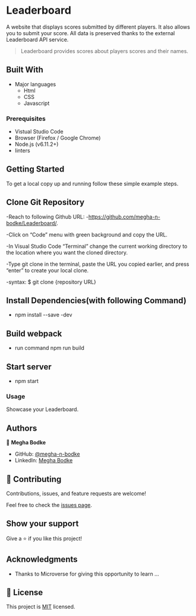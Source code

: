 # Leaderboard
A website that displays scores submitted by different players. It also allows you to submit your score. All data is preserved thanks to the external Leaderboard API service.

> Leaderboard provides scores about players scores and their names.

## Built With

- Major languages
  - Html
  - CSS
  - Javascript

### Prerequisites

- Vistual Studio Code
- Browser (Firefox / Google Chrome)
- Node.js (v6.11.2+)
- linters

## Getting Started

To get a local copy up and running follow these simple example steps.

## Clone Git Repository

-Reach to following Github URL: -https://github.com/megha-n-bodke/Leaderboard/.

-Click on “Code” menu with green background and copy the URL.

-In Visual Studio Code “Terminal” change the current working directory to the location where you want the cloned directory.

-Type git clone in the terminal, paste the URL you copied earlier, and press “enter” to create your local clone.

-syntax: $ git clone {repository URL}

## Install Dependencies(with following Command)

- npm install --save -dev

## Build webpack

- run command npm run build

## Start server

- npm start

### Usage

Showcase your Leaderboard.

## Authors

👤 **Megha Bodke**

- GitHub: [@megha-n-bodke](https://github.com/megha-n-bodke)
- LinkedIn: [Megha Bodke](https://www.linkedin.com/in/megha-bodke/)

## 🤝 Contributing

Contributions, issues, and feature requests are welcome!

Feel free to check the [issues page](../../issues/).

## Show your support

Give a ⭐️ if you like this project!

## Acknowledgments

- Thanks to Microverse for giving this opportunity to learn ...

## 📝 License

This project is [MIT](./MIT.md) licensed.
